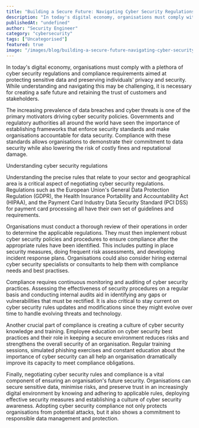 ```yaml
---
title: "Building a Secure Future: Navigating Cyber Security Regulations and Compliance"
description: "In today's digital economy, organisations must comply with a plethora of cyber security regulations and compliance requirements aimed at protecting sensitive da..."
publishedAt: "undefined"
author: "Security Engineer"
category: "cybersecurity"
tags: ["Uncategorised"]
featured: true
image: "/images/blog/building-a-secure-future-navigating-cyber-security-regulations-and-compliance-featured.jpeg"
---
```


In today's digital economy, organisations must comply with a plethora of cyber security regulations and compliance requirements aimed at protecting sensitive data and preserving individuals' privacy and security. While understanding and navigating this may be challenging, it is necessary for creating a safe future and retaining the trust of customers and stakeholders. 

The increasing prevalence of data breaches and cyber threats is one of the primary motivators driving cyber security policies. Governments and regulatory authorities all around the world have seen the importance of establishing frameworks that enforce security standards and make organisations accountable for data security. Compliance with these standards allows organisations to demonstrate their commitment to data security while also lowering the risk of costly fines and reputational damage. 

Understanding cyber security regulations

Understanding the precise rules that relate to your sector and geographical area is a critical aspect of negotiating cyber security regulations. Regulations such as the European Union's General Data Protection Regulation (GDPR), the Health Insurance Portability and Accountability Act (HIPAA), and the Payment Card Industry Data Security Standard (PCI DSS) for payment card processing all have their own set of guidelines and requirements. 

Organisations must conduct a thorough review of their operations in order to determine the applicable regulations. They must then implement robust cyber security policies and procedures to ensure compliance after the appropriate rules have been identified. This includes putting in place security measures, doing frequent risk assessments, and developing incident response plans. Organisations could also consider hiring external cyber security specialists or consultants to help them with compliance needs and best practises. 

Compliance requires continuous monitoring and auditing of cyber security practices. Assessing the effectiveness of security procedures on a regular basis and conducting internal audits aid in identifying any gaps or vulnerabilities that must be rectified. It is also critical to stay current on cyber security rules updates and modifications since they might evolve over time to handle evolving threats and technology. 

Another crucial part of compliance is creating a culture of cyber security knowledge and training. Employee education on cyber security best practices and their role in keeping a secure environment reduces risks and strengthens the overall security of an organisation. Regular training sessions, simulated phishing exercises and constant education about the importance of cyber security can all help an organisation dramatically improve its capacity to meet compliance obligations. 

Finally, negotiating cyber security rules and compliance is a vital component of ensuring an organisation's future security. Organisations can secure sensitive data, minimise risks, and preserve trust in an increasingly digital environment by knowing and adhering to applicable rules, deploying effective security measures and establishing a culture of cyber security awareness. Adopting cyber security compliance not only protects organisations from potential attacks, but it also shows a commitment to responsible data management and protection.
